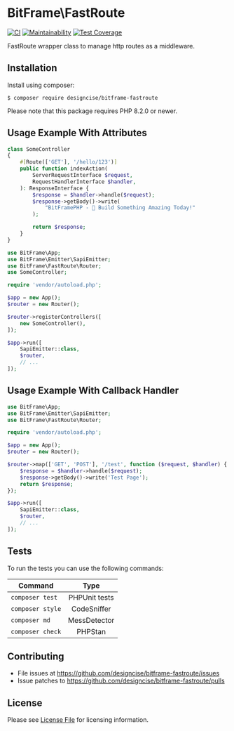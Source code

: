 # BitFrame\FastRoute

[![CI](https://github.com/designcise/bitframe-fastroute/actions/workflows/ci.yml/badge.svg)](https://github.com/designcise/bitframe-fastroute/actions/workflows/ci.yml)
[![Maintainability](https://api.codeclimate.com/v1/badges/b4f08707fc26da971047/maintainability)](https://codeclimate.com/github/designcise/bitframe-fastroute/maintainability)
[![Test Coverage](https://api.codeclimate.com/v1/badges/b4f08707fc26da971047/test_coverage)](https://codeclimate.com/github/designcise/bitframe-fastroute/test_coverage)

FastRoute wrapper class to manage http routes as a middleware.

## Installation

Install using composer:

```
$ composer require designcise/bitframe-fastroute
```

Please note that this package requires PHP 8.2.0 or newer.

## Usage Example With Attributes

```php
class SomeController
{
    #[Route(['GET'], '/hello/123')]
    public function indexAction(
        ServerRequestInterface $request,
        RequestHandlerInterface $handler,
    ): ResponseInterface {
        $response = $handler->handle($request);
        $response->getBody()->write(
            "BitFramePHP - 👋 Build Something Amazing Today!"
        );

        return $response;
    }
}
```

```php
use BitFrame\App;
use BitFrame\Emitter\SapiEmitter;
use BitFrame\FastRoute\Router;
use SomeController;

require 'vendor/autoload.php';

$app = new App();
$router = new Router();

$router->registerControllers([
    new SomeController(),
]);

$app->run([
    SapiEmitter::class,
    $router,
    // ...
]);
```

## Usage Example With Callback Handler

```php
use BitFrame\App;
use BitFrame\Emitter\SapiEmitter;
use BitFrame\FastRoute\Router;

require 'vendor/autoload.php';

$app = new App();
$router = new Router();

$router->map(['GET', 'POST'], '/test', function ($request, $handler) {
    $response = $handler->handle($request);
    $response->getBody()->write('Test Page');
    return $response;
});

$app->run([
    SapiEmitter::class,
    $router,
    // ...
]);
```

## Tests

To run the tests you can use the following commands:

| Command          | Type            |
| ---------------- |:---------------:|
| `composer test`  | PHPUnit tests   |
| `composer style` | CodeSniffer     |
| `composer md`    | MessDetector    |
| `composer check` | PHPStan         |

## Contributing

* File issues at https://github.com/designcise/bitframe-fastroute/issues
* Issue patches to https://github.com/designcise/bitframe-fastroute/pulls

## License

Please see [License File](LICENSE.md) for licensing information.